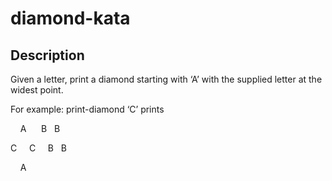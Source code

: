 # diamond-kata

## Description
Given a letter, print a diamond starting with ‘A’ with the supplied letter at the widest point.

For example: print-diamond ‘C’ prints  

&nbsp; &nbsp; A
  
&nbsp; B &nbsp; B

C &nbsp; &nbsp; C
 
&nbsp; B &nbsp; B

&nbsp; &nbsp; A 
